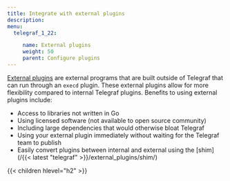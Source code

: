 ```yaml
---
title: Integrate with external plugins
description:
menu:
  telegraf_1_22:

     name: External plugins
     weight: 50
     parent: Configure plugins
---
```


[External plugins](/EXTERNAL_PLUGINS.md) are external programs that are built outside
of Telegraf that can run through an `execd` plugin. These external plugins allow for
more flexibility compared to internal Telegraf plugins. Benefits to using external plugins include:
- Access to libraries not written in Go
- Using licensed software (not available to open source community)
- Including large dependencies that would otherwise bloat Telegraf
- Using your external plugin immediately without waiting for the Telegraf team to publish
- Easily convert plugins between internal and external using the [shim](/{{< latest "telegraf" >}}/external_plugins/shim/)



{{< children hlevel="h2" >}}
